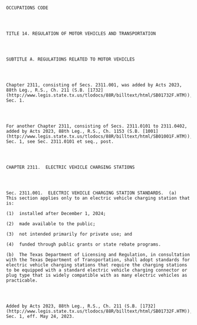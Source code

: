 ﻿
    
    
    	
    					
    
    
    OCCUPATIONS CODE
    
      
    
    
    TITLE 14. REGULATION OF MOTOR VEHICLES AND TRANSPORTATION
    
      
    
    
    SUBTITLE A. REGULATIONS RELATED TO MOTOR VEHICLES
    
      
    
    
    Chapter 2311, consisting of Secs. 2311.001, was added by Acts 2023, 88th Leg., R.S., Ch. 211 (S.B. [1732](http://www.legis.state.tx.us/tlodocs/88R/billtext/html/SB01732F.HTM)), Sec. 1.
    
      
    
    
    For another Chapter 2311, consisting of Secs. 2311.0101 to 2311.0402, added by Acts 2023, 88th Leg., R.S., Ch. 1153 (S.B. [1001](http://www.legis.state.tx.us/tlodocs/88R/billtext/html/SB01001F.HTM)), Sec. 1, see Sec. 2311.0101 et seq., post.
    
      
    
    
    CHAPTER 2311.  ELECTRIC VEHICLE CHARGING STATIONS
    
      
    
    
    Sec. 2311.001.  ELECTRIC VEHICLE CHARGING STATION STANDARDS.  (a)  This section applies only to an electric vehicle charging station that is:
    
    (1)  installed after December 1, 2024;
    
    (2)  made available to the public;
    
    (3)  not intended primarily for private use; and
    
    (4)  funded through public grants or state rebate programs.
    
    (b)  The Texas Department of Licensing and Regulation, in consultation with the Texas Department of Transportation, shall adopt standards for electric vehicle charging stations that require the charging stations to be equipped with a standard electric vehicle charging connector or plug type that is widely compatible with as many electric vehicles as practicable.
    
    
    
    
    Added by Acts 2023, 88th Leg., R.S., Ch. 211 (S.B. [1732](http://www.legis.state.tx.us/tlodocs/88R/billtext/html/SB01732F.HTM)), Sec. 1, eff. May 24, 2023.
    
    
    
    
    				
